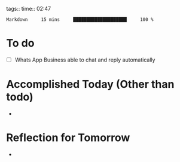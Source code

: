 tags:: 
time:: 02:47

```wakatime
Markdown     15 mins     ████████████████████     100 %
```


# To do
- [ ] Whats App Business able to chat and reply automatically

# Accomplished Today (Other than todo)
- 

# Reflection for Tomorrow
- 